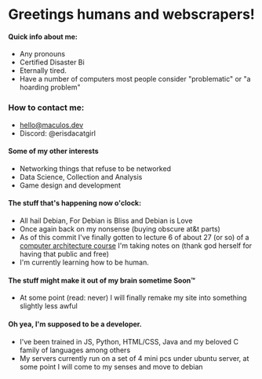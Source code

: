 # Greetings humans and webscrapers!
<!--
Look, I know there are excellent templates, animated embeds and everything else to spice up this page.
However, (1) a lot of them are pure clutter and (2) do it yourself girl
-->

#### Quick info about me:
- Any pronouns
- Certified Disaster Bi
- Eternally tired.
- Have a number of computers most people consider "problematic" or "a hoarding problem"


### How to contact me:
- [hello@maculos.dev](mailto:hello@maculos.dev) <!-- the mailto command is so lovely -->
- Discord: @erisdacatgirl 
<!-- - [My Site](https://maculos.dev) <-- bad, will revamp
-->

#### Some of my other interests
- Networking things that refuse to be networked
- Data Science, Collection and Analysis
- Game design and development

#### The stuff that's happening now o'clock:
- All hail Debian, For Debian is Bliss and Debian is Love
- Once again back on my nonsense (buying obscure at&t parts)
- As of this commit I've finally gotten to lecture 6 of about 27 (or so) of a [computer architecture course](https://youtube.com/playlist?list=PL5Q2soXY2Zi-EImKxYYY1SZuGiOAOBKaf) I'm taking notes on (thank god herself for having that public and free)
- I'm currently learning how to be human.

#### The stuff might make it out of my brain sometime Soon™
- At some point (read: never) I will finally remake my site into something slightly less awful

#### Oh yea, I'm supposed to be a developer.
- I've been trained in JS, Python, HTML/CSS, Java and my beloved C family of languages among others
- My servers currently run on a set of 4 mini pcs under ubuntu server, at some point I will come to my senses and move to debian

<!--
        [TEMPLATES]
#### The stuff that's happening now o'clock:
- Right now I'm working on a [project-name](project.url)
- I'm currently learning how to be human.
- [thing](url) is melting my brain.
- I need help with everything.

### Ya girl's album (or song) of the month!
##### [Cold War by Janelle Monáe]([https://music.apple.com/us/album/the-age-of-pleasure/1686979040](https://music.apple.com/us/album/cold-war/370918921?i=370918965))
![The ArchAndroid (Deluxe) by Janelle Monáe Album Cover](https://i.scdn.co/image/ab67616d0000b273120a1366324c2ae1728e17e5)
-->
